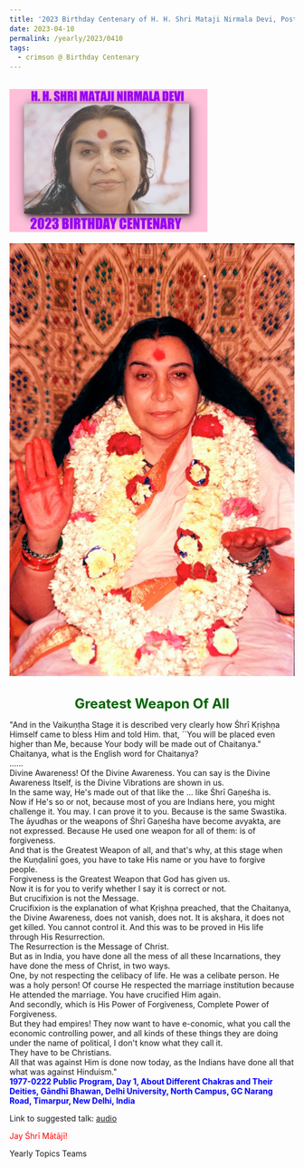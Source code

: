 ```yaml
---
title: '2023 Birthday Centenary of H. H. Shri Mataji Nirmala Devi, Post 12'
date: 2023-04-10
permalink: /yearly/2023/0410
tags:
  - crimson @ Birthday Centenary
---
```


<br>
<div style="text-align: left"><img src="/images/100Years.jpg" width="350" /></div><br>

<div style="text-align: center"><img src="/images/image1165_Photo_of_the_Photo_credit_Colin_Heinsen.jpg" /></div>

<br>
<p style="color:DarkGreen; text-align:center">
<font size="+2"><b>Greatest Weapon Of All</b><br></font>
</p>

<p>
"And in the Vaikuṇṭha Stage it is described very clearly how Śhrī Kṛiṣhṇa Himself came to bless Him and told Him. that, ``You will be placed even higher than Me, because Your body will be made out of Chaitanya."<br>
Chaitanya, what is the English word for Chaitanya?<br> 
......<br>
Divine Awareness! Of the Divine Awareness. You can say is the Divine Awareness Itself, is the Divine Vibrations are shown in us.<br>
In the same way, He's made out of that like the ... like Śhrī Gaṇeśha is.<br>
Now if He's so or not, because most of you are Indians here, you might challenge it. You may. I can prove it to you. Because is the same Swastika. The āyudhas or the weapons of Śhrī Gaṇeśha have become avyakta, are not expressed. Because He used one weapon for all of them: is of forgiveness.<br>
And that is the Greatest Weapon of all, and that's why, at this stage when the Kuṇḍalinī goes, you have to take His name or you have to forgive people.<br>
Forgiveness is the Greatest Weapon that God has given us.<br>
Now it is for you to verify whether I say it is correct or not.<br>
But crucifixion is not the Message.<br>
Crucifixion is the explanation of what Kṛiṣhṇa preached, that the Chaitanya, the Divine Awareness, does not vanish, does not. It is akṣhara, it does not get killed. You cannot control it. And this was to be proved in His life through His Resurrection.<br>
The Resurrection is the Message of Christ.<br>
But as in India, you have done all the mess of all these Incarnations, they have done the mess of Christ, in two ways.<br>
One, by not respecting the celibacy of life. He was a celibate person. He was a holy person! Of course He respected the marriage institution because He attended the marriage. You have crucified Him again.<br>
And secondly, which is His Power of Forgiveness, Complete Power of Forgiveness.<br>
But they had empires! They now want to have e-conomic, what you call the economic controlling power, and all kinds of these things they are doing under the name of political, I don't know what they call it.<br>
They have to be Christians.<br>
All that was against Him is done now today, as the Indians have done all that what was against Hinduism."<br>
<font color="blue"><b>1977-0222 Public Program, Day 1, About Different Chakras and Their Deities, Gāndhī Bhawan, Delhi University, North Campus, GC Narang Road, Timarpur, New Delhi, India</b></font><br>
</p>

Link to suggested talk: <a href="https://soundcloud.com/nirmala-vidya-portal/19770222-differrent-chakras-1"> audio</a><br>

<p style="color:red;">Jay Śhrī Mātājī!<br></p>

<p>Yearly Topics Teams</p>